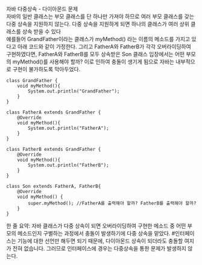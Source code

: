 자바 다중상속 - 다이아몬드 문제<br>
자바의 일반 클래스는 부모 클래스를 단 하나만 가져야 하므로 여러 부모 클래스를 갖는 다중 상속을 지원하지 않는다.
다중 상속을 지원하게 되면 하나의 클래스가 여러 상위 클래스를 상속 받을 수 있다<br>
예를들어 GrandFather이라는 클래스가 myMethod() 라는 이름의 메소드를 가지고 있다고 아래 코드와 같이 가정한다. 그리고 FatherA와 FatherB가 각각 오버라이딩하여 구현하였다면, FatherA와 FatherB를 모두 상속받은 Son 클래스 입장에서는 어떤 부모의 myMethod()를 사용해야 할까? 
이로 인하여 충돌이 생기게 됨으로 자바는 내부적으로 구현이 불가하도록 막아두었다.
```
class GrandFather {
    void myMethod(){
        System.out.println("GrandFather");
    }
}

class FatherA extends GrandFather {
    @Override
    void myMethod(){
        System.out.println("FatherA");
    }
}

class FatherB extends GrandFather {
    @Override
    void myMethod(){
        System.out.println("FatherB");
    }
}

class Son extends FatherA, FatherB{
    @Override
    void myMethod() {
        super.myMethod(); //FatherA를 출력해야 할까? FatherB를 출력해야 할까?
    }
}
```

한 줄 요약: 자바 클래스가 다중 상속이 되면 오버라이딩하여 구현한 메소드 중 어떤 부모의 메소드인지 구별하는 과정에서 충돌이 발생하기에 다중 상속을 맡았다.
#인터페이스는 기능에 대한 선언만 해두면 되기 때문에, 다이아몬드 상속이 되더라도 충돌할 여지가 전혀 없습니다. 그러므로 인터페이스에 경우는 다중상속을 통한 문제가 발생하지 않는다.
